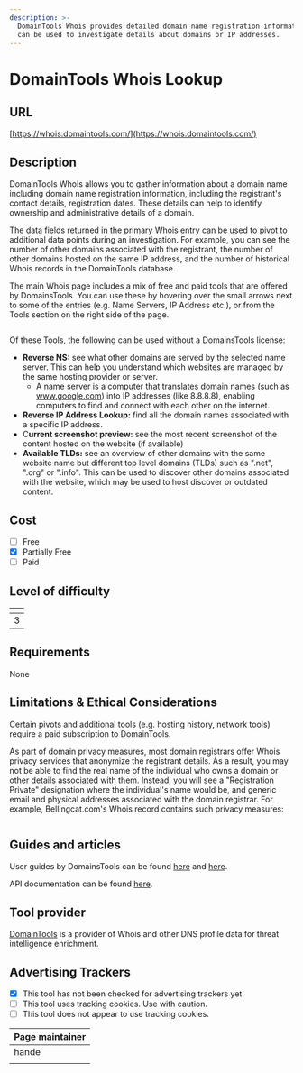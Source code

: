 ```yaml
---
description: >-
  DomainTools Whois provides detailed domain name registration information, and
  can be used to investigate details about domains or IP addresses.
---
```


# DomainTools Whois Lookup

## URL

[https://whois.domaintools.com/](https://whois.domaintools.com/)

## Description

DomainTools Whois allows you to gather information about a domain name including domain name registration information, including the registrant's contact details, registration dates. These details can help to identify ownership and administrative details of a domain.

The data fields returned in the primary Whois entry can be used to pivot to additional data points during an investigation. For example, you can see the number of other domains associated with the registrant, the number of other domains hosted on the same IP address, and the number of historical Whois records in the DomainTools database.

The main Whois page includes a mix of free and paid tools that are offered by DomainsTools. You can use these by hovering over the small arrows next to some of the entries (e.g. Name Servers, IP Address etc.), or from the Tools section on the right side of the page.

<figure><img src=".gitbook/assets/Screenshot 2024-06-15 at 2.09.32 PM.png" alt=""><figcaption></figcaption></figure>

Of these Tools, the following can be used without a DomainsTools license:

* **Reverse NS:** see what other domains are served by the selected name server. This can help you understand which websites are managed by the same hosting provider or server.
  * A name server is a computer that translates domain names (such as www.google.com) into IP addresses (like 8.8.8.8), enabling computers to find and connect with each other on the internet.
* **Reverse IP Address Lookup:** find all the domain names associated with a specific IP address.
* C**urrent screenshot preview:** see the most recent screenshot of the content hosted on the website (if available)
* **Available TLDs:** see an overview of other domains with the same website name but different top level domains (TLDs) such as ".net", ".org" or ".info". This can be used to discover other domains associated with the website, which may be used to host discover or outdated content.

## Cost

* [ ] Free
* [x] Partially Free
* [ ] Paid

## Level of difficulty

<table><thead><tr><th data-type="rating" data-max="5"></th></tr></thead><tbody><tr><td>3</td></tr></tbody></table>

## Requirements

None

## Limitations & Ethical Considerations

Certain pivots and additional tools (e.g. hosting history, network tools) require a paid subscription to DomainTools.

As part of domain privacy measures, most domain registrars offer Whois privacy services that anonymize the registrant details. As a result, you may not be able to find the real name of the individual who owns a domain or other details associated with them. Instead, you will see a "Registration Private" designation where the individual's name would be, and generic email and physical addresses associated with the domain registrar. For example, Bellingcat.com's Whois record contains such privacy measures:

<figure><img src=".gitbook/assets/Screenshot 2024-06-15 at 2.17.31 PM.png" alt=""><figcaption></figcaption></figure>

## Guides and articles

User guides by DomainsTools can be found [here](https://www.domaintools.com/wp-content/uploads/Whois-User-Guide.pdf) and [here](https://www.domaintools.com/resources/user-guides/whois-history/).

API documentation can be found [here](https://www.domaintools.com/resources/api-documentation/whois-lookup/).

## Tool provider

[DomainTools](https://www.domaintools.com/) is a provider of Whois and other DNS profile data for threat intelligence enrichment.

## Advertising Trackers

* [x] This tool has not been checked for advertising trackers yet.
* [ ] This tool uses tracking cookies. Use with caution.
* [ ] This tool does not appear to use tracking cookies.

| Page maintainer |
| --------------- |
| hande           |
|                 |

